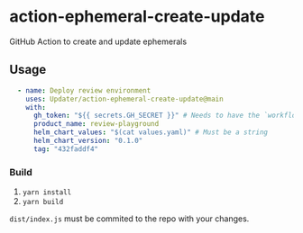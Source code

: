 # action-ephemeral-create-update
GitHub Action to create and update ephemerals

## Usage
```yaml
  - name: Deploy review environment
    uses: Updater/action-ephemeral-create-update@main
    with:
      gh_token: "${{ secrets.GH_SECRET }}" # Needs to have the `workflow` scope for the entire org.
      product_name: review-playground
      helm_chart_values: "$(cat values.yaml)" # Must be a string
      helm_chart_version: "0.1.0"
      tag: "432faddf4"
```

### Build

1. `yarn install`
2. `yarn build`

`dist/index.js` must be commited to the repo with your changes.